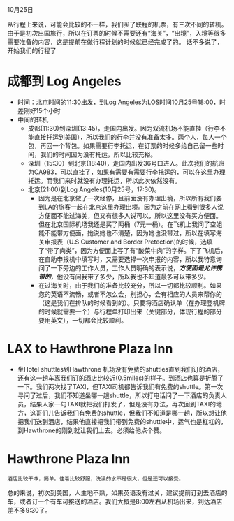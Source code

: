 
10月25日


从行程上来说，可能会比较的不一样，我们买了联程的机票，有三次不同的转机。
由于是初次出国旅行，所以在订票的时候不需要还有“海关”，“出境”，入境等很多需要准备的内容，这是提前在做行程计划的时候就已经完成了的。
话不多说了，开始我们的行程了

# 成都到 Log Angeles
- 时间：北京时间的11:30出发，到Log Angeles为LOS时间10月25号18:00，时差刚好15个小时
- 中间的转机
	+ 成都(11:30)到深圳(13:45)，走国内出发。因为双流机场不能直挂（行李不能直接托运到美国），所以我们的行李并没有准备太多。两个人，每人一个包，再回一个背包。如果需要行李托运，在订票的时候多给自己留一些时间，我们的时间因为没有托运，所以比较充裕。
	+ 深圳（15:30）到北京(18:40)，走国内出发36号口进入。此次我们的航班为CA983，可以直挂了，如果有需要有需要行李托运的，可以在这里办理托运。而我们来时就没有办理托运，所以此次依然没有。
	+ 北京(21:00)到Log Angeles(10月25号，17:30)。
		* 因为是在北京做了一次经停，且前面没有办理出境，所以所有我们要到LA的旅客一起在北京这里办理出境。因为之前在网上看到很多人说方便面不能过海关，但又有很多人说可以，所以这里没有买方便面。但在北京国际机场我还是买了两桶（7元一桶）。在飞机上我问了空姐能不能带方便面，她说她也不清楚，因为她也没带过，所以在填写海关申报表（U.S Customer and Border Pretection)的时候，选填了“带了肉类”，因为方便面上写了有“酸菜牛肉”的字样。下了飞机后，在自助申报机中填写时，又需要选择一次申报的内容，所以我特意询问了一下旁边的工作人员，工作人员明确的表示说，***方便面是允许携带的***，他没有问我带了多少，所以我也不知道最多可以带多少。
		* 在过海关时，由于我们的准备比较充分，所以一切都比较顺利。如果您的英语不流畅，或者不怎么会，别担心，会有相应的人员来帮你的（这是我们在排队的时候看到的）。只要将酒店确认单（在办理登机牌的时候就需要一个）与行程单打印出来（关键部分，体现行程的部分要用英文），一切都会比较顺利。

# LAX to Hawthrone Plaza Inn
- 坐Hotel shuttles到Hawthrone
	机场没有免费的shuttles直到我们订的酒店，还有这一趟车离我们订的酒店比较近(0.5miles)的样子。到酒店也算是折腾了一下。我们两次找了TAXI，但TAXI司机都告诉我们有免费的shuttle。第一次寻问了过后，我们不知道坐哪一趟shuttle，所以打电话问了一下酒店的负责人员，结果人家一句TAXI就把我们打发了，但是没有办法，再次回到TAXI的地方，这哥们儿告诉我们有免费的shuttle，但我们不知道是哪一趟，所以想让他把我们送到酒店，结果他直接把我们带到免费的shuttle中，运气也是杠杠的，到Hawthrone的刚到就让我们上去。必须给他点个赞。


# Hawthrone Plaza Inn
	酒店比较干净，简单。住着比较舒服，洗澡的水不是很大，但是还可以接受。


总的来说，初次到美国，人生地不熟，如果英语没有过关，建议提前订到去酒店的车，或者订一个有车可接送的酒店。我们大概是8:00左右从机场出来，到达酒店差不多9:30了。





